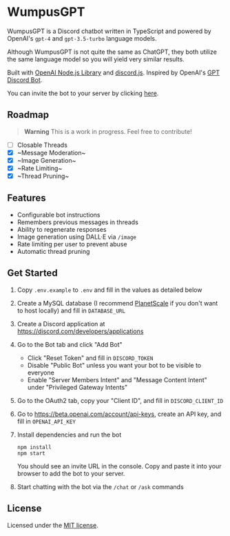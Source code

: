 # WumpusGPT

WumpusGPT is a Discord chatbot written in TypeScript and powered by OpenAI's `gpt-4` and `gpt-3.5-turbo` language models.

Although WumpusGPT is not quite the same as ChatGPT, they both utilize the same language model so you will yield very similar results.

Built with [OpenAI Node.js Library](https://github.com/openai/openai-node) and [discord.js](https://discord.js.org). Inspired by OpenAI's [GPT Discord Bot](https://github.com/openai/gpt-discord-bot).

You can invite the bot to your server by clicking [here](https://discord.com/api/oauth2/authorize?client_id=1054835849893793872&permissions=397284550656&scope=bot).

## Roadmap

> **Warning**
> This is a work in progress. Feel free to contribute!

- [ ] Closable Threads
- [x] ~Message Moderation~
- [x] ~Image Generation~
- [x] ~Rate Limiting~
- [x] ~Thread Pruning~

## Features

- Configurable bot instructions
- Remembers previous messages in threads
- Ability to regenerate responses
- Image generation using DALL·E via `/image`
- Rate limiting per user to prevent abuse
- Automatic thread pruning

## Get Started

1. Copy `.env.example` to `.env` and fill in the values as detailed below
1. Create a MySQL database (I recommend [PlanetScale](https://planetscale.com/) if you don't want to host locally) and fill in `DATABASE_URL`
1. Create a Discord application at https://discord.com/developers/applications
1. Go to the Bot tab and click "Add Bot"
   - Click "Reset Token" and fill in `DISCORD_TOKEN`
   - Disable "Public Bot" unless you want your bot to be visible to everyone
   - Enable "Server Members Intent" and "Message Content Intent" under "Privileged Gateway Intents"
1. Go to the OAuth2 tab, copy your "Client ID", and fill in `DISCORD_CLIENT_ID`
1. Go to https://beta.openai.com/account/api-keys, create an API key, and fill in `OPENAI_API_KEY`
1. Install dependencies and run the bot

   ```
   npm install
   npm start
   ```

   You should see an invite URL in the console. Copy and paste it into your browser to add the bot to your server.

1. Start chatting with the bot via the `/chat` or `/ask` commands

## License

Licensed under the [MIT license](https://github.com/biscxit/wumpus-gpt/blob/main/LICENSE).
